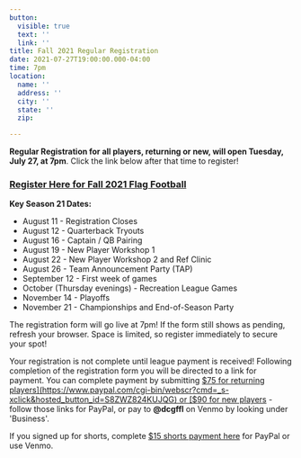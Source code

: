 ```yaml
---
button:
  visible: true
  text: ''
  link: ''
title: Fall 2021 Regular Registration
date: 2021-07-27T19:00:00.000-04:00
time: 7pm
location:
  name: ''
  address: ''
  city: ''
  state: ''
  zip: 

---
```

**Regular Registration for all players, returning or new, will open Tuesday, July 27, at 7pm**. Click the link below after that time to register!

### [Register Here for Fall 2021 Flag Football](https://forms.gle/usTfcymJsRnv31Gu6)

**Key Season 21 Dates:**

* August 11 - Registration Closes
* August 12 - Quarterback Tryouts
* August 16 - Captain / QB Pairing
* August 19 - New Player Workshop 1
* August 22 - New Player Workshop 2 and Ref Clinic
* August 26 - Team Announcement Party (TAP)
* September 12 - First week of games
* October (Thursday evenings) - Recreation League Games
* November 14 - Playoffs
* November 21 - Championships and End-of-Season Party

The registration form will go live at 7pm!  If the form still shows as pending, refresh your browser.  Space is limited, so register immediately to secure your spot!

Your registration is not complete until league payment is received! Following completion of the registration form you will be directed to a link for payment. You can complete payment by submitting [$75 for returning players](https://www.paypal.com/cgi-bin/webscr?cmd=_s-xclick&hosted_button_id=S8ZWZ824KUJQG) or [$90 for new players](https://www.paypal.com/cgi-bin/webscr?cmd=_s-xclick&hosted_button_id=VG5JKLPN3TZYJ) - follow those links for PayPal, or pay to **@dcgffl** on Venmo by looking under 'Business'.

If you signed up for shorts, complete [$15 shorts payment here](https://www.paypal.com/cgi-bin/webscr?cmd=_s-xclick&hosted_button_id=5TE78KB7SGV2L) for PayPal or use Venmo.